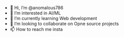 - 👋 Hi, I’m @anomalous786
- 👀 I’m interested in AI/ML
- 🌱 I’m currently learning Web development
- 💞️ I’m looking to collaborate on Opne source projects
- 📫 How to reach me insta

<!---
anomalous786/anomalous786 is a ✨ special ✨ repository because its `README.md` (this file) appears on your GitHub profile.
You can click the Preview link to take a look at your changes.
--->
